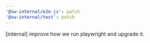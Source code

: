 ```yaml
---
'@sw-internal/e2e-js': patch
'@sw-internal/test': patch
---
```


[internal] improve how we run playwright and upgrade it.
